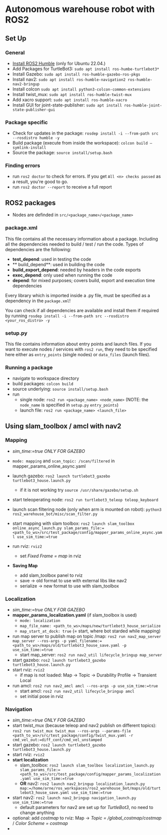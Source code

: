 # Autonomous warehouse robot with ROS2

## Set Up

### General 

- [Install ROS2 Humble](https://docs.ros.org/en/humble/Installation/Ubuntu-Install-Debs.html) (only for Ubuntu 22.04.)
- Add Packages for TurtleBot3: `sudo apt install ros-humbe-turtlebot3*`
- Install Gazebo: `sudo apt install ros-humble-gazebo-ros-pkgs`
- Install nav2: `sudo apt install ros-humble-navigation2 ros-humble-nav2-bringup`
- Install colcon `sudo apt install python3-colcon-common-extensions`
- Install twist_mux: `sudo apt install ros-humble-twist-mux`
- Add xacro support: `sudo apt install ros-humble-xacro`
- Install GUI for joint-state-publisher: `sudo apt install ros-humble-joint-state-publisher-gui`

### Package specific

- Check for updates in the package: `rosdep install -i --from-path src --rosdistro humble -y`
- Build package (execute from inside the workspace): `colcon build —symlink-install`
- Source the package: `source install/setup.bash`

### Finding errors
- run `ros2 doctor` to check for errors. If you get `All <n> checks passed` as a result, you're good to go.
- run `ros2 doctor --report` to receive a full report

## ROS2 packages

- Nodes are definded in `src/<package_name>/<package_name>`

### package.xml

This file contains all the necessary information about a package. Including all the dependencies needed to build / test / run the code. Types of dependencies are the following:
- **test_depend**: used in testing the code
- ** build_depend**: used in building the code
- **build_export_depend**: needed by headers in the code exports
- **exec_depend**: only used when running the code
- **depend**: for mixed purposes; covers build, export and execution time dependencies

Every library which is imported inside a .py file, must be specified as a dependency in the `package.xml`!

You can check if all dependencies are available and install them if required by running `rosdep install -i --from-path src --rosdistro <your_ros_distro> -y`

### setup.py

This file contains information about entry points and launch files. If you want to execute nodes / services with `ros2 run`, they need to be specified here either as `entry_points` (single nodes) or `data_files` (launch files).

### Running a package
- navigate to workspace directory
- build packages: `colcon build`
- source underlying: `source install/setup.bash`
- run
  - single node: `ros2 run <package_name> <node_name>` (NOTE: the `node_name` is specified in `setup.py` `entry_points`)
  - launch file: `ros2 run <package_name> <launch_file>`

## Using slam_toolbox / amcl with nav2

### Mapping
- *sim_time:=true ONLY FOR GAZEBO*
- `mode: mapping` and `scan_topic: /scan/filtered` in mapper_params_online_async.yaml
- launch gazebo: `ros2 launch turtlebot3_gazebo turtlebot3_house.launch.py`
    - if it is not working try `source /usr/share/gazebo/setup.sh`
- start teleoperating node: `ros2 run turtlebot3_teleop teleop_keyboard`
- launch scan filtering node (only when arm is mounted on robot): `python3 ros2_warehouse_bot/misc/scan_filter.py`
- start mapping with slam toolbox: `ros2 launch slam_toolbox online_async_launch.py slam_params_file:=<path_to_ws>/src/test_package/config/mapper_params_online_async.yaml use_sim_time:=true`
- run rviz: `rviz2`
    - set *Fixed Frame = map* in rviz

- **Saving Map**
    - add slam_toolbox panel to rviz
    - save → old format to use with external libs like nav2
    - serialize → new format to use with slam_toolbox

### Localization
- *sim_time:=true ONLY FOR GAZEBO*
- **mapper_params_localization.yaml** (if slam_toolbox is used)
    - `mode: localization`
    - `map_file_name: <path_to_ws>/maps/new/turtlebot3_house_serialize`
    - `map_start_at_dock: true` (= start, where bot starded while mapping)
- run map server to publish map on topic /map: `ros2 run nav2_map_server map_server --ros-args -p yaml_filename:=<path_to_ws>/maps/old/turtlebot3_house_save.yaml -p use_sim_time:=true`
    - start map_server: `ros2 run nav2_util lifecycle_bringup map_server`
- start gazebo: `ros2 launch turtlebot3_gazebo turtlebot3_house.launch.py`
- start rviz: `rviz2`
    - if map is not loaded: Map -> Topic -> Durability Profile -> Transient Local
- run amcl: `ros2 run nav2_amcl amcl --ros-args -p use_sim_time:=true`
    - start amcl: `ros2 run nav2_util lifecycle_bringup amcl`
    - set initial pose in rviz

### Navigation 
- *sim_time:=true ONLY FOR GAZEBO*
- start twist_mux (because teleop and nav2 publish on different topics): `ros2 run twist_mux twist_mux --ros-args --params-file <path_to_ws>/src/test_package/config/twist_mux.yaml -r cmd_vel_out:=diff_cont/cmd_vel_unstamped`
- start gazebo: `ros2 launch turtlebot3_gazebo turtlebot3_house.launch.py`
- start rviz: `rviz2`
- **start localization**
    - slam_toolbox: `ros2 launch slam_toolbox localization_launch.py slam_params_file:=<path_to_ws>/src/test_package/config/mapper_params_localization.yaml use_sim_time:=true`
    - **OR** nav2: `ros2 launch nav2_bringup localization_launch.py map:=/home/arne/ros_workspaces/ros2_warehouse_bot/maps/old/turtlebot3_house_save.yaml use_sim_time:=true`
- start nav2: `ros2 launch nav2_bringup navigation_launch.py use_sim_time:=true`
    - default parameters for nav2 are set up for *TurtleBot3*, no need to change anything
- optional: add *costmap* to rviz: Map -> *Topic = /global_costmap/costmap* / *Color Scheme = costmap*
- 